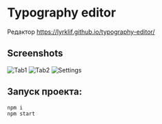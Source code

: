 # Typography editor
Редактор
https://lyrklif.github.io/typography-editor/

## Screenshots
![Tab1](https://user-images.githubusercontent.com/41914434/200128377-8aaa08ab-98d2-4470-af89-78b5b2e3a7fc.png)
![Tab2](https://user-images.githubusercontent.com/41914434/200128380-75640142-8594-4f81-b097-9f315b8b3183.png)
![Settings](https://user-images.githubusercontent.com/41914434/200128382-89d6ac72-0fe6-4b42-8eb3-0dd837b04be2.png)



## Запуск проекта:
```
npm i
npm start
```
